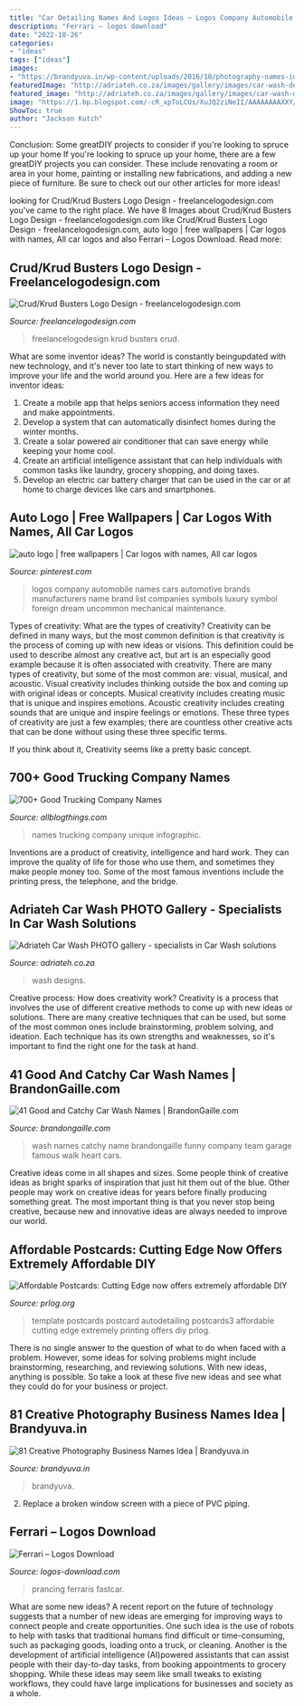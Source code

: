 ```yaml
---
title: "Car Detailing Names And Logos Ideas ~ Logos Company Automobile Names Cars Automotive Brands Manufacturers Name Brand List Companies Symbols Luxury Symbol Foreign Dream Uncommon Mechanical Maintenance"
description: "Ferrari – logos download"
date: "2022-10-26"
categories:
- "ideas"
tags: ["ideas"]
images:
- "https://brandyuva.in/wp-content/uploads/2016/10/photography-names-idea.jpg"
featuredImage: "http://adriateh.co.za/images/gallery/images/car-wash-design-adriateh-011.jpg"
featured_image: "http://adriateh.co.za/images/gallery/images/car-wash-design-adriateh-011.jpg"
image: "https://1.bp.blogspot.com/-cR_xpToLCUs/XuJQ2ziNeII/AAAAAAAAXXY/OniI6NQg_Ps2gJ7Dqa7v94fkVyf_elkwgCK4BGAsYHg/d/12.png"
ShowToc: true
author: "Jackson Kutch"
---
```



Conclusion: Some greatDIY projects to consider if you're looking to spruce up your home
If you're looking to spruce up your home, there are a few greatDIY projects you can consider. These include renovating a room or area in your home, painting or installing new fabrications, and adding a new piece of furniture. Be sure to check out our other articles for more ideas!

	

		
looking for Crud/Krud Busters Logo Design - freelancelogodesign.com you've came to the right place. We have 8 Images about Crud/Krud Busters Logo Design - freelancelogodesign.com like Crud/Krud Busters Logo Design - freelancelogodesign.com, auto logo | free wallpapers | Car logos with names, All car logos and also Ferrari – Logos Download. Read more:
		
    
## Crud/Krud Busters Logo Design - Freelancelogodesign.com

<img loading=lazy src="https://freelancelogodesign.com/48hourslogo_data/2018/11/09/79015_1541762520.png" onerror="this.onerror=null;this.src='https://tse2.mm.bing.net/th?id=OIP.SVXfvq0l5oQxO92vg_g-ugAAAA&amp;pid=15.1';" alt="Crud/Krud Busters Logo Design - freelancelogodesign.com">

_Source: freelancelogodesign.com_

>freelancelogodesign krud busters crud. 

	

What are some inventor ideas?
The world is constantly beingupdated with new technology, and it's never too late to start thinking of new ways to improve your life and the world around you. Here are a few ideas for inventor ideas: 
1. Create a mobile app that helps seniors access information they need and make appointments. 
2. Develop a system that can automatically disinfect homes during the winter months. 
3. Create a solar powered air conditioner that can save energy while keeping your home cool. 
4. Create an artificial intelligence assistant that can help individuals with common tasks like laundry, grocery shopping, and doing taxes. 
5. Develop an electric car battery charger that can be used in the car or at home to charge devices like cars and smartphones.

    
## Auto Logo | Free Wallpapers | Car Logos With Names, All Car Logos

<img loading=lazy src="https://i.pinimg.com/736x/54/fd/04/54fd0407b5f2d4b96b4a1d631ca51e61--auto-logo-car-logos.jpg" onerror="this.onerror=null;this.src='https://tse4.mm.bing.net/th?id=OIP.sycMgrMYrbz-cqKvXX15bQHaFT&amp;pid=15.1';" alt="auto logo | free wallpapers | Car logos with names, All car logos">

_Source: pinterest.com_

>logos company automobile names cars automotive brands manufacturers name brand list companies symbols luxury symbol foreign dream uncommon mechanical maintenance. 

	

Types of creativity: What are the types of creativity?
Creativity can be defined in many ways, but the most common definition is that creativity is the process of coming up with new ideas or visions. This definition could be used to describe almost any creative act, but art is an especially good example because it is often associated with creativity.
There are many types of creativity, but some of the most common are: visual, musical, and acoustic. Visual creativity includes thinking outside the box and coming up with original ideas or concepts. Musical creativity includes creating music that is unique and inspires emotions. Acoustic creativity includes creating sounds that are unique and inspire feelings or emotions. These three types of creativity are just a few examples; there are countless other creative acts that can be done without using these three specific terms.

If you think about it, Creativity seems like a pretty basic concept.

    
## 700+ Good Trucking Company Names

<img loading=lazy src="https://1.bp.blogspot.com/-cR_xpToLCUs/XuJQ2ziNeII/AAAAAAAAXXY/OniI6NQg_Ps2gJ7Dqa7v94fkVyf_elkwgCK4BGAsYHg/d/12.png" onerror="this.onerror=null;this.src='https://tse1.mm.bing.net/th?id=OIP.pY9FrpxVyKeMK5SaZCP41gHaRO&amp;pid=15.1';" alt="700+ Good Trucking Company Names">

_Source: allblogthings.com_

>names trucking company unique infographic. 

	

Inventions are a product of creativity, intelligence and hard work. They can improve the quality of life for those who use them, and sometimes they make people money too. Some of the most famous inventions include the printing press, the telephone, and the bridge.

    
## Adriateh Car Wash PHOTO Gallery - Specialists In Car Wash Solutions

<img loading=lazy src="http://adriateh.co.za/images/gallery/images/car-wash-design-adriateh-011.jpg" onerror="this.onerror=null;this.src='https://tse2.mm.bing.net/th?id=OIP.cXgzrG3o6cFLht3r6K1_GAHaDo&amp;pid=15.1';" alt="Adriateh Car Wash PHOTO gallery - specialists in Car Wash solutions">

_Source: adriateh.co.za_

>wash designs. 

	

Creative process: How does creativity work?
Creativity is a process that involves the use of different creative methods to come up with new ideas or solutions. There are many creative techniques that can be used, but some of the most common ones include brainstorming, problem solving, and ideation. Each technique has its own strengths and weaknesses, so it's important to find the right one for the task at hand.

    
## 41 Good And Catchy Car Wash Names | BrandonGaille.com

<img loading=lazy src="http://brandongaille.com/wp-content/uploads/2013/08/39-Good-and-Catchy-Car-Wash-Names.jpg" onerror="this.onerror=null;this.src='https://tse2.mm.bing.net/th?id=OIP.p1iu-J9rX7kV6QQXpq69pQHaE8&amp;pid=15.1';" alt="41 Good and Catchy Car Wash Names | BrandonGaille.com">

_Source: brandongaille.com_

>wash names catchy name brandongaille funny company team garage famous walk heart cars. 

	

Creative ideas come in all shapes and sizes. Some people think of creative ideas as bright sparks of inspiration that just hit them out of the blue. Other people may work on creative ideas for years before finally producing something great. The most important thing is that you never stop being creative, because new and innovative ideas are always needed to improve our world.

    
## Affordable Postcards: Cutting Edge Now Offers Extremely Affordable DIY

<img loading=lazy src="https://www.prlog.org/11578440-autodetailing-postcards3.jpg" onerror="this.onerror=null;this.src='https://tse4.mm.bing.net/th?id=OIP.H2GIG63czvItCGtJ8aHMTgHaKK&amp;pid=15.1';" alt="Affordable Postcards: Cutting Edge now offers extremely affordable DIY">

_Source: prlog.org_

>template postcards postcard autodetailing postcards3 affordable cutting edge extremely printing offers diy prlog. 

	

There is no single answer to the question of what to do when faced with a problem. However, some ideas for solving problems might include brainstorming, researching, and reviewing solutions. With new ideas, anything is possible. So take a look at these five new ideas and see what they could do for your business or project.

    
## 81 Creative Photography Business Names Idea | Brandyuva.in

<img loading=lazy src="https://brandyuva.in/wp-content/uploads/2016/10/photography-names-idea.jpg" onerror="this.onerror=null;this.src='https://tse3.mm.bing.net/th?id=OIP.wKYA1KbdoN_dWlPWKKwH3QHaE2&amp;pid=15.1';" alt="81 Creative Photography Business Names Idea | Brandyuva.in">

_Source: brandyuva.in_

>brandyuva. 

	

2. Replace a broken window screen with a piece of PVC piping.

    
## Ferrari – Logos Download

<img loading=lazy src="https://logos-download.com/wp-content/uploads/2016/03/Ferrari_logotype_on_the_red_car.jpg" onerror="this.onerror=null;this.src='https://tse1.mm.bing.net/th?id=OIP.TxlfhBdLB5wfY0E_I898UQHaFi&amp;pid=15.1';" alt="Ferrari – Logos Download">

_Source: logos-download.com_

>prancing ferraris fastcar. 

	

What are some new ideas?
A recent report on the future of technology suggests that a number of new ideas are emerging for improving ways to connect people and create opportunities. One such idea is the use of robots to help with tasks that traditional humans find difficult or time-consuming, such as packaging goods, loading onto a truck, or cleaning. Another is the development of artificial intelligence (AI)powered assistants that can assist people with their day-to-day tasks, from booking appointments to grocery shopping. While these ideas may seem like small tweaks to existing workflows, they could have large implications for businesses and society as a whole.

